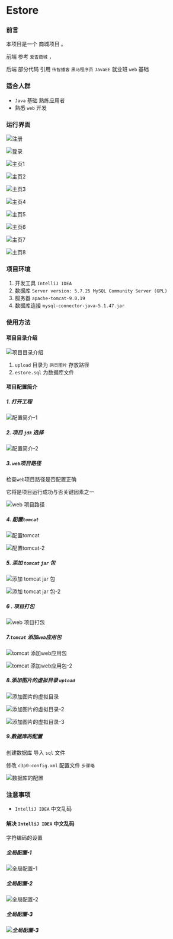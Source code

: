 # Estore

### 前言

本项目是一个 商城项目 。

 前端  参考 `爱否商城` ，

 后端  部分代码 引用  `传智播客`  `黑马程序员` `JavaEE` 就业班 `web` 基础  

### 适合人群

- `Java` 基础 熟练应用者
- 熟悉 `web` 开发   

### 运行界面 

![注册](https://github.com/gpengDemo/Estore/raw/master/Estore-media/注册.png)

![登录](https://github.com/gpengDemo/Estore/raw/master/Estore-media/登录.png)

![主页1](https://github.com/gpengDemo/Estore/raw/master/Estore-media/主页1.png)

![主页2](https://github.com/gpengDemo/Estore/raw/master/Estore-media/主页2.png)

![主页3](https://github.com/gpengDemo/Estore/raw/master/Estore-media/主页3.png)

![主页4](https://github.com/gpengDemo/Estore/raw/master/Estore-media/主页4.png)

![主页5](https://github.com/gpengDemo/Estore/raw/master/Estore-media/主页5.png)

![主页6](https://github.com/gpengDemo/Estore/raw/master/Estore-media/主页6.png)

![主页7](https://github.com/gpengDemo/Estore/raw/master/Estore-media/主页7.png)

![主页8](https://github.com/gpengDemo/Estore/raw/master/Estore-media/主页8.png)





### 项目环境

1. 开发工具 `IntelliJ IDEA`
2. 数据库    `Server version: 5.7.25 MySQL Community Server (GPL)`
3. 服务器    `apache-tomcat-9.0.19`
4. 数据库连接  `mysql-connector-java-5.1.47.jar`

###  使用方法

#### 项目目录介绍

![项目目录介绍](https://github.com/gpengDemo/Estore/raw/master/Estore-media/项目目录介绍.png)

1. `upload` 目录为 `网页图片`  存放路径
2. `estore.sql` 为数据库文件 

#### 项目配置简介

##### 1. 打开工程

![配置简介-1](https://github.com/gpengDemo/Estore/raw/master/Estore-media/配置简介-1.png)



##### 2. 项目 `jdk` 选择

![配置简介-2](https://github.com/gpengDemo/Estore/raw/master/Estore-media/配置简介-2.png)



##### 3. `web`项目路径

检查`web`项目路径是否配置正确 

它将是项目运行成功与否关键因素之一

![web 项目路径](https://github.com/gpengDemo/Estore/raw/master/Estore-media/web%20%E9%A1%B9%E7%9B%AE%E8%B7%AF%E5%BE%84.png)



##### 4. 配置`tomcat`

![配置tomcat](https://github.com/gpengDemo/Estore/raw/master/Estore-media/配置tomcat.png)



![配置tomcat-2](https://github.com/gpengDemo/Estore/raw/master/Estore-media/配置tomcat-2.png)

##### 5. 添加 `tomcat` `jar` 包

![添加 tomcat jar 包](https://github.com/gpengDemo/Estore/raw/master/Estore-media/%E6%B7%BB%E5%8A%A0%20tomcat%20jar%20%E5%8C%85.png)

![添加 tomcat jar 包-2](https://github.com/gpengDemo/Estore/raw/master/Estore-media/%E6%B7%BB%E5%8A%A0%20tomcat%20jar%20%E5%8C%85-2.png)

##### 6 . 项目打包

![web 项目打包](https://github.com/gpengDemo/Estore/raw/master/Estore-media/web%20%E9%A1%B9%E7%9B%AE%E6%89%93%E5%8C%85.png)



##### 7.`tomcat` 添加`web`应用包

![tomcat 添加web应用包](https://github.com/gpengDemo/Estore/raw/master/Estore-media/tomcat%20%E6%B7%BB%E5%8A%A0web%E5%BA%94%E7%94%A8%E5%8C%85.png)

![tomcat 添加web应用包-2](https://github.com/gpengDemo/Estore/raw/master/Estore-media/tomcat%20%E6%B7%BB%E5%8A%A0web%E5%BA%94%E7%94%A8%E5%8C%85-2.png)




##### 8.添加图片的虚拟目录 `upload`

![添加图片的虚拟目录](https://github.com/gpengDemo/Estore/raw/master/Estore-media/添加图片的虚拟目录.png)

![添加图片的虚拟目录-2](https://github.com/gpengDemo/Estore/raw/master/Estore-media/添加图片的虚拟目录-2.png)

![添加图片的虚拟目录-3](https://github.com/gpengDemo/Estore/raw/master/Estore-media/添加图片的虚拟目录-3.png)



##### 9.数据库的配置

创建数据库  导入 `sql` 文件 

修改 `c3p0-config.xml` 配置文件   `步骤略`

![数据库的配置](https://github.com/gpengDemo/Estore/raw/master/Estore-media/数据库的配置.png)





### 注意事项

- `IntelliJ IDEA` 中文乱码

#### 解决 `IntelliJ IDEA` 中文乱码 

字符编码的设置

##### 全局配置-1

![全局配置-1](https://github.com/gpengDemo/Estore/raw/master/Estore-media/全局配置-1.png)

##### 全局配置-2

![全局配置-2](https://github.com/gpengDemo/Estore/raw/master/Estore-media/全局配置-2.png)

##### 全局配置-3

##### ![全局配置-3](https://github.com/gpengDemo/Estore/raw/master/Estore-media/全局配置-3.png)




